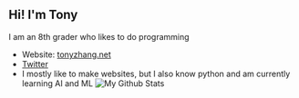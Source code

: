 ## Hi! I'm Tony
I am an 8th grader who likes to do programming
* Website: [tonyzhang.net](Tonyzhang.net)
* [Twitter](https://twitter.com/Tony24752364)
* I mostly like to make websites, but I also know python and am currently learning AI and ML 
![My Github Stats](https://github-readme-stats.vercel.app/api?username=Tony1324&count_private=true&show_icons=true&theme=sythwave)

